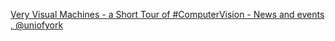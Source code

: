 [Very Visual Machines - a Short Tour of #ComputerVision - News and events , @uniofyork](https://qi.tc/qi/111850)